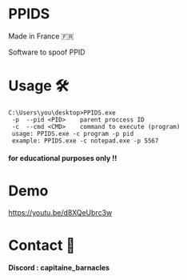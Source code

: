 # PPIDS
Made in France 🇫🇷

Software to spoof PPID

 # Usage 🛠
```
C:\Users\you\desktop>PPIDS.exe
 -p  --pid <PID>    parent proccess ID
 -c  --cmd <CMD>    command to execute (program)
 usage: PPIDS.exe -c program -p pid
 example: PPIDS.exe -c notepad.exe -p 5567
```

#### for educational purposes only !!
# Demo
https://youtu.be/d8XQeUbrc3w

# Contact 💬
#### Discord : capitaine_barnacles

